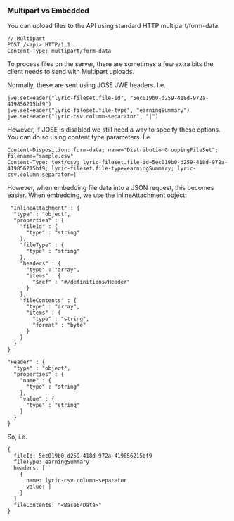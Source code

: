 ### Multipart vs Embedded

You can upload files to the API using standard HTTP multipart/form-data.


    // Multipart
    POST /<api> HTTP/1.1
    Content-Type: multipart/form-data
  
To process files on the server, there are sometimes a few extra bits the client needs to send with Multipart uploads. 

Normally, these are sent using JOSE JWE headers. I.e.


    jwe.setHeader("lyric-fileset.file-id", "5ec019b0-d259-418d-972a-419856215bf9")
    jwe.setHeader("lyric-fileset.file-type", "earningSummary")
    jwe.setHeader("lyric-csv.column-separator", "|")

However, if JOSE is disabled we still need a way to specify these options. You can do so using content type parameters. I.e.


    Content-Disposition: form-data; name="DistributionGroupingFileSet"; filename="sample.csv"
    Content-Type: text/csv; lyric-fileset.file-id=5ec019b0-d259-418d-972a-419856215bf9; lyric-fileset.file-type=earningSummary; lyric-csv.column-separator=|

However, when embedding file data into a JSON request, this becomes easier. When embedding, we use the InlineAttachment object:

     "InlineAttachment" : {
      "type" : "object",
      "properties" : {
        "fileId" : {
          "type" : "string"
        },
        "fileType" : {
          "type" : "string"
        },
        "headers" : {
          "type" : "array",
          "items" : {
            "$ref" : "#/definitions/Header"
          }
        },
        "fileContents" : {
          "type" : "array",
          "items" : {
            "type" : "string",
            "format" : "byte"
          }
        }
      }
    }

    "Header" : {
      "type" : "object",
      "properties" : {
        "name" : {
          "type" : "string"
        },
        "value" : {
          "type" : "string"
        }
      }
    }

So, i.e.

    {
      fileId: 5ec019b0-d259-418d-972a-419856215bf9
      fileType: earningSummary
      headers: [
        {
          name: lyric-csv.column-separator
          value: |
        }
      ]
      fileContents: "<Base64Data>"
    }